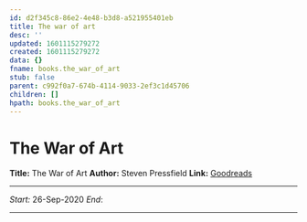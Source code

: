 ```yaml
---
id: d2f345c8-86e2-4e48-b3d8-a521955401eb
title: The war of art
desc: ''
updated: 1601115279272
created: 1601115279272
data: {}
fname: books.the_war_of_art
stub: false
parent: c992f0a7-674b-4114-9033-2ef3c1d45706
children: []
hpath: books.the_war_of_art
---
```

# The War of Art

**Title:** The War of Art
**Author:**  Steven Pressfield
**Link:** [Goodreads](https://www.goodreads.com/book/show/1319.The_War_of_Art)  

* * *

_Start:_ 26-Sep-2020
_End_: 

* * *
